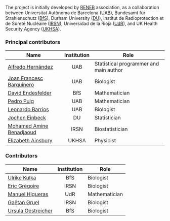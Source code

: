 The project is initially developed by [RENEB](https://www.reneb.net/) association, as a collaboration between Universitat Autònoma de Barcelona ([UAB](https://www.uab.cat/)), Bundesamt für Strahlenschutz ([BfS](https://www.bfs.de/EN/home/home_node.html)), Durham University ([DU](https://www.dur.ac.uk/)), Institut de Radioprotection et de Sûreté Nucléaire ([IRSN](https://www.irsn.fr/EN/Pages/Home.aspx)), Universidad de la Rioja ([UdR](https://www.unirioja.es/)), and UK Health Security Agency ([UKHSA](https://www.gov.uk/government/organisations/uk-health-security-agency)).

### Principal contributors

| Name                                                                                    | Institution | Role                                   |
|-----------------------------------------------------------------------------------------|:-----------:|----------------------------------------|
| [Alfredo Hernández](https://aldomann.com)                                               | UAB         | Statistical programmer and main author |
| [Joan Francesc Barquinero](https://orcid.org/0000-0003-0084-5268)                       | UAB         | Biologist                              |
| [David Endesfelder](https://www.researchgate.net/profile/David-Endesfelder)             | BfS         | Mathematician                          |
| [Pedro Puig](https://orcid.org/0000-0002-6607-9642)                                     | UAB         | Mathematician                          |
| [Leonardo Barrios](https://orcid.org/0000-0002-6151-8503)                               | UAB         | Biologist                              |
| [Jochen Einbeck](https://orcid.org/0000-0002-9457-2020)                                 | DU          | Statistician                           |
| [Mohamed Amine Benadjaoud](https://www.researchgate.net/profile/Mohamed-Benadjaoud-2)   | IRSN        | Biostatistician                        |
| [Elizabeth Ainsbury](https://www.ukhsa-protectionservices.org.uk/cds/team/liz_ainsbury) | UKHSA       | Physicist                              |

### Contributors

| Name                                                                                                      | Institution | Role          |
|-----------------------------------------------------------------------------------------------------------|:-----------:|---------------|
| [Ulrike Kulka](https://orcid.org/0000-0002-7734-3162)                                                     | BfS         | Biologist     |
| [Eric Grègoire](https://www.researchgate.net/profile/Eric-Gregoire)                                       | IRSN        | Biologist     |
| [Manuel Higueras](https://orcid.org/0000-0001-5530-1714)                                                  | UdR         | Mathematician |
| [Gaëtan Gruel](https://www.researchgate.net/profile/Gruel-Gaetan)                                         | IRSN        | Biologist     |
| [Ursula Oestreicher](https://www.researchgate.net/scientific-contributions/Ursula-Oestreicher-2121336457) | BfS         | Biologist     |
